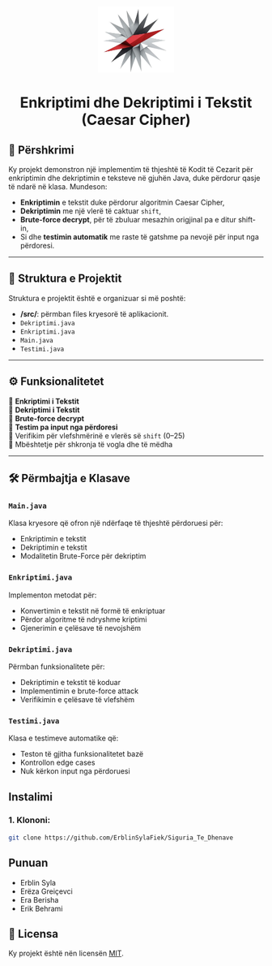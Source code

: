 <div align="center">
  <img src="upLogo.png" width="150"/>
</div>

<h1 align="center">Enkriptimi dhe Dekriptimi i Tekstit (Caesar Cipher)</h1>


## 📄 Përshkrimi

Ky projekt demonstron një implementim të thjeshtë të Kodit të Cezarit për enkriptimin dhe dekriptimin e teksteve në gjuhën Java, duke përdorur qasje të ndarë në klasa. Mundeson:

- **Enkriptimin** e tekstit duke përdorur algoritmin Caesar Cipher,
- **Dekriptimin** me një vlerë të caktuar `shift`,
- **Brute-force decrypt**, për të zbuluar mesazhin origjinal pa e ditur shift-in,
- Si dhe **testimin automatik** me raste të gatshme pa nevojë për input nga përdoresi.

---

## 📂 Struktura e Projektit

Struktura e projektit është e organizuar si më poshtë:

- **/src/**: përmban files kryesorë të aplikacionit.
 - `Dekriptimi.java`
 - `Enkriptimi.java` 
  - `Main.java`
  - `Testimi.java`


---

## ⚙️ Funksionalitetet

🔹 **Enkriptimi i Tekstit**  
🔹 **Dekriptimi i Tekstit**  
🔹 **Brute-force decrypt**  
🔹 **Testim pa input nga përdoresi**  
🔹 Verifikim për vlefshmërinë e vlerës së `shift` (0–25)  
🔹 Mbështetje për shkronja të vogla dhe të mëdha

---

## 🛠️ Përmbajtja e Klasave

### `Main.java`
Klasa kryesore që ofron një ndërfaqe të thjeshtë përdoruesi për:
- Enkriptimin e tekstit
- Dekriptimin e tekstit
- Modalitetin Brute-Force për dekriptim

### `Enkriptimi.java`
Implementon metodat për:
- Konvertimin e tekstit në formë të enkriptuar
- Përdor algoritme të ndryshme kriptimi
- Gjenerimin e çelësave të nevojshëm

### `Dekriptimi.java`
Përmban funksionalitete për:
- Dekriptimin e tekstit të koduar
- Implementimin e brute-force attack
- Verifikimin e çelësave të vlefshëm

### `Testimi.java`
Klasa e testimeve automatike që:
- Teston të gjitha funksionalitetet bazë
- Kontrollon edge cases
- Nuk kërkon input nga përdoruesi


## Instalimi

### 1. Klononi:
```bash
git clone https://github.com/ErblinSylaFiek/Siguria_Te_Dhenave
```

## Punuan
- Erblin Syla
- Erëza Greiçevci
- Era Berisha
- Erik Behrami

## 📜 Licensa
Ky projekt është nën licensën [MIT](LICENSE).
